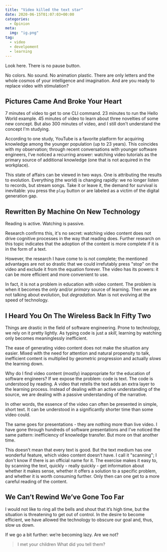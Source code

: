 ```yaml
---
title: "Video killed the text star"
date: 2020-06-15T01:07:03+00:00
categories:
  - Opinion
meta:
  img: "ig.png"
tag:
  - video
  - develpoment
  - learning
---
```


Look here.
There is no pause button.
<!--more-->
No colors. No sound.
No animation plastic.
There are only letters and the whole cosmos of your intelligence and imagination.
And are you ready to replace video with stimulation?

## Pictures Came And Broke Your Heart

7 minutes of video to get to one CLI command. 23 minutes to run the Hello World example. 45 minutes of video to learn about three novelties of some new concept. But also 300 minutes of video, and I still don't understand the concept I'm studying.

According to one study, YouTube is a favorite platform for acquiring knowledge among the younger population (up to 23 years). This coincides with my observation; through recent conversations with younger software engineers, I’ve noticed a recurring answer: watching video tutorials as the primary source of additional knowledge (one that is not acquired in the workplace).

This state of affairs can be viewed in two ways. One is attributing the results to evolution. Everything (the world) is changing rapidly: we no longer listen to records, but stream songs. Take it or leave it, the demand for survival is inevitable: you press the `play` button or are labeled as a victim of the digital generation gap.

## Rewritten By Machine On New Technology

Reading is active. Watching is passive.

Research confirms this, it's no secret: watching video content does not drive cognitive processes in the way that reading does. Further research on this topic indicates that the adoption of the content is more complete if it is in the form of a text.

However, the research I have come to is not complete; the mentioned advantages are not so drastic that we could irrefutably press "stop" on the video and exclude it from the equation forever. The video has its powers: it can be more efficient and more convenient to use.

In fact, it is not a problem in education with video content. The problem is when it becomes the _only_ and/or _primary_ source of learning. Then we are not talking about evolution, but _degradation_. Man is not evolving at the speed of technology.

## I Heard You On The Wireless Back In Fifty Two

Things are drastic in the field of software engineering. Prone to technology, we rely on it pretty lightly. As typing code is just a _skill_, learning by watching only becomes meaninglessly inefficient.

The ease of generating video content does not make the situation any easier. Mixed with the need for attention and natural propensity to talk, inefficient content is multiplied by geometric progression and actually _slows_ the learning down.

Why do I find video content (mostly) inappropriate for the education of software engineers? If we expose the problem: code is text. The code is understood by reading. A video that retells the text adds an extra layer to the learning process. Instead of dealing with an active understanding of the source, we are dealing with a passive understanding of the narrative.

In other words, the essence of the video can often be presented in simple, short text. It can be understood in a significantly shorter time than some video could.

The same goes for presentations - they are nothing more than live video. I have gone through hundreds of software presentations and I’ve noticed the same pattern: inefficiency of knowledge transfer. But more on that another time.

This doesn’t mean that every text is good. But the text medium has one wonderful feature, which video content doesn’t have. I call it "scanning"; I don't know if there is an official name for it. The exercise makes it easy to, by scanning the text, quickly - really quickly - get information about whether it makes sense, whether it offers a solution to a specific problem, and whether it is worth consuming further. Only then can one get to a more careful reading of the content.

## We Can’t Rewind We’ve Gone Too Far

I would not like to ring all the bells and shout that it’s high time, but the situation is threatening to get out of control. In the desire to become efficient, we have allowed the technology to obscure our goal and, thus, slow us down.

If we go a bit further: we’re becoming lazy. Are we not?

> I met your children
> What did you tell them?

